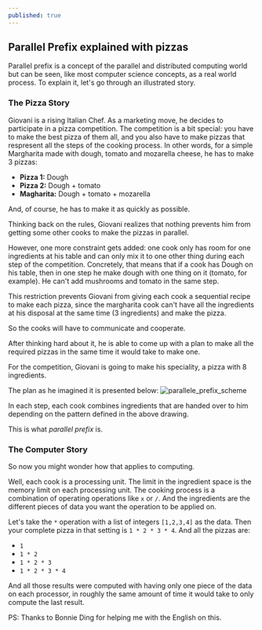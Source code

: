 ```yaml
---
published: true
---
```



## Parallel Prefix explained with pizzas

Parallel prefix is a concept of the parallel and distributed computing world but can be seen, like most computer science concepts, as a real world process. To explain it, let's go through an illustrated story. 

### The Pizza Story

Giovani is a rising Italian Chef. As a marketing move, he decides to participate in a pizza competition. The competition is a bit special: you have to make the best pizza of them all, and you also have to make pizzas that respresent all the steps of the cooking process. In other words, for a simple Margharita made with dough, tomato and mozarella cheese, he has to make 3 pizzas:

* **Pizza 1:** Dough
* **Pizza 2:** Dough + tomato
* **Magharita:** Dough + tomato + mozarella

And, of course, he has to make it as quickly as possible.

Thinking back on the rules, Giovani realizes that nothing prevents him from getting some other cooks to make the pizzas in parallel. 

However, one more constraint gets added: one cook only has room for one ingredients at his table and can only mix it to one other thing during each step of the competition. Concretely, that means that if a cook has Dough on his table, then in one step he make dough with one thing on it (tomato, for example). He can't add mushrooms and tomato in the same step.

This restriction prevents Giovani from giving each cook a sequential recipe to make each pizza, since the margharita cook can't have all the ingredients at his disposal at the same time (3 ingredients) and make the pizza.

So the cooks will have to communicate and cooperate.

After thinking hard about it, he is able to come up with a plan to make all the required pizzas in the same time it would take to make one.

For the competition, Giovani is going to make his speciality, a pizza with 8 ingredients.

The plan as he imagined it is presented below:
![parallele_prefix_scheme](http://nicolasjoseph.com/assets/images/pizza_parallel_prefix.png)

In each step, each cook combines ingredients that are handed over to him depending on the pattern defined in the above drawing.

This is what _parallel prefix_ is.

### The Computer Story

So now you might wonder how that applies to computing.

Well, each cook is a  processing unit. The limit in the ingredient space is the memory limit on each processing unit. The cooking process is a combination of operating operations like `x` or `/`. And the ingredients are the different pieces of data you want the operation to be applied on.

Let's take the `*` operation with a list of integers `[1,2,3,4]` as the data. Then your complete pizza in that setting is `1 * 2 * 3 * 4`. And all the pizzas are:

* `1`
* `1 * 2`
* `1 * 2 * 3`
* `1 * 2 * 3 * 4`

And all those results were computed with having only one piece of the data on each processor, in roughly the same amount of time it would take to only compute the last result.

PS: Thanks to Bonnie Ding for helping me with the English on this.